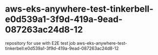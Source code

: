 # aws-eks-anywhere-test-tinkerbell-e0d539a1-3f9d-419a-9ead-087263ac24d8-12
repository for use with E2E test job aws-eks-anywhere-test-tinkerbell:e0d539a1-3f9d-419a-9ead-087263ac24d8-12
